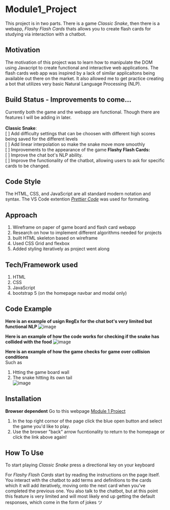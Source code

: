 # Module1_Project
This project is in two parts. There is a game _Classic Snake_, then there is a webapp, _Flashy Flash Cards_ thats allows you to create flash cards for studying via interaction with a chatbot.

## Motivation
The motivation of this project was to learn how to manipulate the DOM using Javacript to create functional and interactive web applications. 
The flash cards web app was inspired by a lack of similar applicaitons being available out there on the market. It also allowed me to get practice creating a bot
that utilizes very basic Natural Language Processing (NLP).

Build Status - Improvements to come...
--------------------------------------
Currently both the game and the webapp are functional. Though there are features I will be adding in later. <br /> <br />
**Classic Snake**: <br />
[ ] Add difficulty settings that can be choosen with different high scores being saved for the different levels<br />
[ ] Add linear interpolation so make the snake move more smoothly<br />
[ ] Improvements to the appearance of the game
**Flashy Flash Cards:** <br />
[ ] Improve the chat bot's NLP ability. <br />
[ ] Improve the functionality of the chatbot, allowing users to ask for specific cards to be changed. 

Code Style
-------------
The HTML, CSS, and JavaScript are all standard modern notation and syntax. The VS Code extention [_Prettier Code_](https://prettier.io/) was used for formating.

Approach
--------
1. Wireframe on paper of game board and flash card webapp
2. Research on how to implement different algorithms needed for projects
3. built HTML skeleton based on wireframe
4. Used CSS Grid and flexbox
5. Added styling iteratively as project went along

Tech/Framework used
-------------------
1. HTML
2. CSS
3. JavaScript       
5. bootstrap 5 (on the homepage navbar and modal only)

Code Example
-----------
**Here is an example of usign RegEx for the chat bot's very limited but functional NLP**
![image](https://github.com/LukeZem/Module1_Project/assets/102622914/a7a8a02b-862a-40c0-899a-cc7e9da2f3da) <br />

**Here is an example of how the code works for checking if the snake has collided with the food**
![image](https://github.com/LukeZem/Module1_Project/assets/102622914/56760236-1937-4c11-9a1b-cab2e1dda9b6) <br />

**Here is an example of how the game checks for game over collision conditions** <br />
Such as
1. Htting the game board wall
2. The snake hitting its own tail <br />
![image](https://github.com/LukeZem/Module1_Project/assets/102622914/e75fb94c-df8f-4910-9a9f-86067b3980cc)

Installation
-----------
**Browser dependent**
Go to this webpage [Module 1 Project](https://lukespage.com/MOD1_page.html)
1. In the top right cornor of the page click the blue open button and select the game you'd like to play.
2. Use the browser "back" arrow fucntionality to return to the homepage or click the link above again!

How To Use
---------
To start playing _Classic Snake_ press a directional key on your keyboard

For _Flashy Flash Cards_ start by reading the instructions on the page itself. 
You interact with the chatbot to add terms and definitions to the cards which it will add iteratively, moving onto the next card when you've completed the previous one.
You also talk to the chatbot, but at this point this feature is very limited and will most likely end up getting the default responses, which come in the form of jokes ツ
